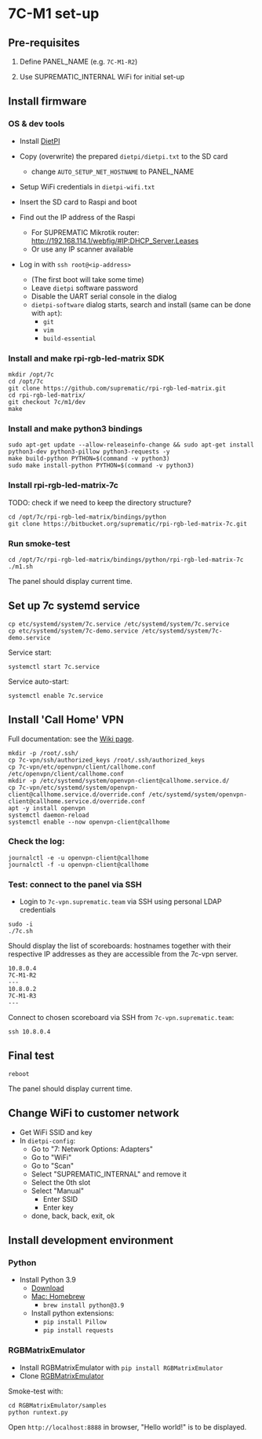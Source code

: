 # 7C-M1 set-up

## Pre-requisites

1) Define PANEL_NAME (e.g. `7C-M1-R2`)

2) Use SUPREMATIC_INTERNAL WiFi for initial set-up


## Install firmware

### OS & dev tools

- Install [DietPI](https://dietpi.com/docs/install/)

- Copy (overwrite) the prepared `dietpi/dietpi.txt` to the SD card
    - change `AUTO_SETUP_NET_HOSTNAME` to PANEL_NAME
- Setup WiFi credentials in `dietpi-wifi.txt`

- Insert the SD card to Raspi and boot

- Find out the IP address of the Raspi
    - For SUPREMATIC Mikrotik router: http://192.168.114.1/webfig/#IP:DHCP_Server.Leases
    - Or use any IP scanner available

- Log in with `ssh root@<ip-address>`
    - (The first boot will take some time)
    - Leave `dietpi` software password    
    - Disable the UART serial console in the dialog
    - `dietpi-software` dialog starts, search and install (same can be done with `apt`):
      - `git`
      - `vim`
      - `build-essential`
      
### Install and make rpi-rgb-led-matrix SDK

```shell
mkdir /opt/7c
cd /opt/7c
git clone https://github.com/suprematic/rpi-rgb-led-matrix.git
cd rpi-rgb-led-matrix/
git checkout 7c/m1/dev
make
```

### Install and make python3 bindings

```shell
sudo apt-get update --allow-releaseinfo-change && sudo apt-get install python3-dev python3-pillow python3-requests -y
make build-python PYTHON=$(command -v python3)
sudo make install-python PYTHON=$(command -v python3)
```

### Install rpi-rgb-led-matrix-7c

TODO: check if we need to keep the directory structure?

```shell
cd /opt/7c/rpi-rgb-led-matrix/bindings/python
git clone https://bitbucket.org/suprematic/rpi-rgb-led-matrix-7c.git
```


### Run smoke-test

```shell
cd /opt/7c/rpi-rgb-led-matrix/bindings/python/rpi-rgb-led-matrix-7c
./m1.sh
```

The panel should display current time.

## Set up 7c systemd service

```shell
cp etc/systemd/system/7c.service /etc/systemd/system/7c.service
cp etc/systemd/system/7c-demo.service /etc/systemd/system/7c-demo.service
```

Service start:
```shell
systemctl start 7c.service
```

Service auto-start:
```shell
systemctl enable 7c.service
```


## Install 'Call Home' VPN

Full documentation: see the [Wiki page](https://wiki.suprematic.team/books/tennis-cast-scoreboard/page/call-home-vpn-for-7c-scoreboard).

```
mkdir -p /root/.ssh/
cp 7c-vpn/ssh/authorized_keys /root/.ssh/authorized_keys
cp 7c-vpn/etc/openvpn/client/callhome.conf /etc/openvpn/client/callhome.conf
mkdir -p /etc/systemd/system/openvpn-client@callhome.service.d/
cp 7c-vpn/etc/systemd/system/openvpn-client@callhome.service.d/override.conf /etc/systemd/system/openvpn-client@callhome.service.d/override.conf
apt -y install openvpn
systemctl daemon-reload
systemctl enable --now openvpn-client@callhome
```

### Check the log:

```
journalctl -e -u openvpn-client@callhome
journalctl -f -u openvpn-client@callhome
```

### Test: connect to the panel via SSH

- Login to `7c-vpn.suprematic.team` via SSH using personal LDAP credentials

```
sudo -i
./7c.sh
```

Should display the list of scoreboards: hostnames together with their respective IP addresses as they are accessible from the 7c-vpn server.

```
10.8.0.4
7C-M1-R2
---
10.8.0.2
7C-M1-R3
---
```

Connect to chosen scoreboard via SSH from `7c-vpn.suprematic.team`:

```
ssh 10.8.0.4
```

## Final test

```shell
reboot
```

The panel should display current time.


## Change WiFi to customer network

- Get WiFi SSID and key
- In `dietpi-config`:
    - Go to "7: Network Options: Adapters"
    - Go to "WiFi"
    - Go to "Scan"
    - Select "SUPREMATIC_INTERNAL" and remove it
    - Select the 0th slot
    - Select "Manual"
        - Enter SSID
        - Enter key
    - done, back, back, exit, ok


## Install development environment

### Python

- Install Python 3.9
    - [Download](https://www.python.org/downloads/release/python-3916/)
    - [Mac: Homebrew](https://formulae.brew.sh/formula/python@3.9)
        - `brew install python@3.9`
    - Install python extensions:
        - `pip install Pillow`
        - `pip install requests`

### RGBMatrixEmulator

- Install RGBMatrixEmulator with `pip install RGBMatrixEmulator`
- Clone [RGBMatrixEmulator](https://github.com/ty-porter/RGBMatrixEmulator)

Smoke-test with:
```
cd RGBMatrixEmulator/samples
python runtext.py
```

Open `http://localhost:8888` in browser, "Hello world!" is to be displayed.
